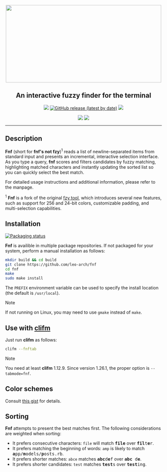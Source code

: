 
<p align="center"><img src="https://i.postimg.cc/dQWM9xVW/fnf-logo.png" width="500" height="250"></p>
<h2 align="center">An interactive fuzzy finder for the terminal</h2>

<p align="center">
<a href="https://github.com/leo-arch/fnf/blob/master/LICENSE"><img src="https://img.shields.io/badge/license-MIT-red?style=flat"/></a>
<a href="https://github.com/leo-arch/fnf/releases"><img alt="GitHub release (latest by date)" src="https://img.shields.io/github/v/release/leo-arch/fnf"></a>
<a><img src="https://img.shields.io/github/commits-since/leo-arch/fnf/latest"></a>
</p>

<p align="center">
<a href="https://github.com/leo-arch/fnf/actions/workflows/codeql-analysis.yml"><img src="https://github.com/leo-arch/fnf/actions/workflows/codeql-analysis.yml/badge.svg?branch=master"></a>
<a href="https://app.codacy.com/gh/leo-arch/fnf/dashboard?utm_source=gh&utm_medium=referral&utm_content=&utm_campaign=Badge_grade"><img src="https://app.codacy.com/project/badge/Grade/4a52165e839f499587e7cf798da2453d"/></a>
</p>

---
## Description

**Fnf** (short for **fnf's not fzy**)<sup>1</sup> reads a list of newline-separated items from standard input and presents an incremental, interactive selection interface. As you type a query, **fnf** scores and filters candidates by fuzzy matching, highlighting matched characters and instantly updating the sorted list so you can quickly select the best match.

For detailed usage instructions and additional information, please refer to the manpage.

<sup>1</sup> **Fnf** is a fork of the original [fzy tool](https://github.com/jhawthorn/fzy), which introduces several new features, such as support for 256  and 24-bit colors, customizable padding, and multi-selection capabilities.

## Installation

[![Packaging status](https://repology.org/badge/vertical-allrepos/fnf.svg)](https://repology.org/project/fnf/versions)

**Fnf** is availible in multiple package repositories. If not packaged for your system, perform a manual installation as follows:

```sh
mkdir build && cd build
git clone https://github.com/leo-arch/fnf
cd fnf
make
sudo make install
```

The `PREFIX` environment variable can be used to specify the install location (the default is `/usr/local`).

> [!NOTE]
> If not running on Linux, you may need to use `gmake` instead of `make`.

## Use with [clifm](https://github.com/leo-arch/clifm)

Just run **clifm** as follows:

```sh
clifm --fnftab
```

> [!NOTE]
> You need at least **clifm** 1.12.9. Since version 1.26.1, the proper option is `--tabmode=fnf`.

## Color schemes

Consult [this gist](https://gist.github.com/leo-arch/68ba6206858850123e1458342146545e) for details.

## Sorting

**Fnf** attempts to present the best matches first. The following considerations are weighted when sorting:

* It prefers consecutive characters: `file` will match <tt><b>file</b></tt> over <tt><b>fil</b>t<b>e</b>r</tt>.
* It prefers matching the beginning of words: `amp` is likely to match <tt><b>a</b>pp/<b>m</b>odels/<b>p</b>osts.rb</tt>.
* It prefers shorter matches: `abce` matches <tt><b>abc</b>d<b>e</b>f</tt> over <tt><b>abc</b> d<b>e</b></tt>.
* It prefers shorter candidates: `test` matches <tt><b>test</b>s</tt> over <tt><b>test</b>ing</b></tt>.
